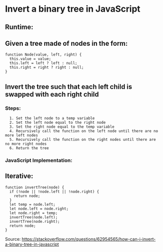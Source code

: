 # Invert a binary tree in JavaScript

## Runtime: 

## Given a tree made of nodes in the form:
```JS
function Node(value, left, right) {
  this.value = value;
  this.left = left ? left : null;
  this.right = right ? right : null;
}
```
## Invert the tree such that each left child is swapped with each right child

### Steps:
```pseudo
  1. Set the left node to a temp variable
  2. Set the left node equal to the right node
  3. Set the right node equal to the temp variable
  4. Recursively call the function on the left node until there are no more left nodes
  5. Recursively call the function on the right nodes until there are no more right nodes
  6. Return the tree
```
### JavaScript Implementation:
## Iterative:
```JS
function invertTree(node) {
  if (!node || !node.left || !node.right) {
    return node;
  }
  let temp = node.left;
  let node.left = node.right;
  let node.right = temp;
  invertTree(node.left);
  invertTree(node.right);
  return node;
}
```

Source: https://stackoverflow.com/questions/62954565/how-can-i-invert-a-binary-tree-in-javascript
  
